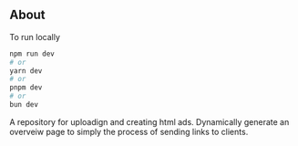 ## About

To run locally

```bash
npm run dev
# or
yarn dev
# or
pnpm dev
# or
bun dev
```

A repository for uploadign and creating html ads. Dynamically generate an overveiw page to simply the process of sending links to clients.

